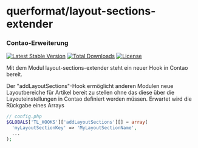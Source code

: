 # querformat/layout-sections-extender
### Contao-Erweiterung
[![Latest Stable Version](https://poser.pugx.org/querformat/layout-sections-extender/v/stable)](https://packagist.org/packages/querformat/layout-sections-extender)
[![Total Downloads](https://poser.pugx.org/querformat/layout-sections-extender/downloads)](https://packagist.org/packages/querformat/layout-sections-extender)
[![License](https://poser.pugx.org/querformat/layout-sections-extender/license)](https://packagist.org/packages/querformat/layout-sections-extender)

Mit dem Modul layout-sections-extender steht ein neuer Hook in Contao bereit.

Der "addLayoutSections"-Hook ermöglicht anderen Modulen neue Layoutbereiche für Artikel bereit zu stellen ohne das diese über die Layouteinstellungen in Contao definiert werden müssen.
Erwartet wird die Rückgabe eines Arrays

```php
// config.php
$GLOBALS['TL_HOOKS']['addLayoutSections'][] = array(
  'myLayoutSectionKey' => 'MyLayoutSectionName',
  ...
);
```
